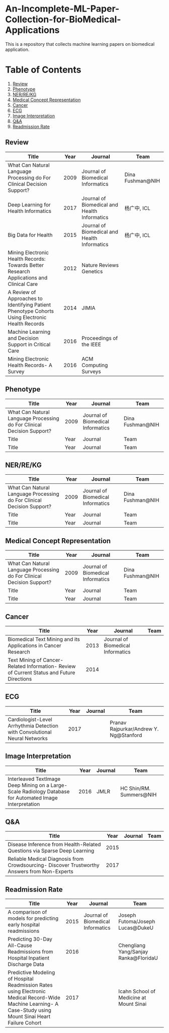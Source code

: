 # An-Incomplete-ML-Paper-Collection-for-BioMedical-Applications
This is a repository that collects machine learning papers on biomedical application.
# Table of Contents
1. [Review](#Review)
2. [Phenotype](#Phenotype)
3. [NER/RE/KG](#NER/RE/KG)
4. [Medical Concept Representation](#Medical-Concept-Representation)
5. [Cancer](#Cancer)
5. [ECG](#ECG)
5. [Image Interpretation](#Image-Interpretation)
5. [Q&A](#Q&A)
5. [Readmission Rate](#Readmission-Rate)

## Review

|Title|Year|Journal|Team|
|---|---|---|---|
| What Can Natural Language Processing do For Clinical Decision Support? | 2009 | Journal of Biomedical Informatics |Dina Fushman@NIH|
|Deep Learning for Health Informatics|2017|Journal of Biomedical and Health Informatics|杨广中, ICL|
|Big Data for Health|2015|Journal of Biomedical and Health Informatics|杨广中, ICL|
|Mining Electronic Health Records: Towards Better Research Applications and Clinical Care|2012|Nature Reviews Genetics||
|A Review of Approaches to Identifying Patient Phenotype Cohorts Using Electronic Health Records|2014|JIMIA||
|Machine Learning and Decision Support in Critical Care|2016|Proceedings of the IEEE ||
|Mining Electronic Health Records- A Survey|2016|ACM Computing Surveys||


## Phenotype

|Title|Year|Journal|Team|
|---|---|---|---|
| What Can Natural Language Processing do For Clinical Decision Support? | 2009 | Journal of Biomedical Informatics |Dina Fushman@NIH|
|Title|Year|Journal|Team|
|Title|Year|Journal|Team|

## NER/RE/KG

|Title|Year|Journal|Team|
|---|---|---|---|
| What Can Natural Language Processing do For Clinical Decision Support? | 2009 | Journal of Biomedical Informatics |Dina Fushman@NIH|
|Title|Year|Journal|Team|
|Title|Year|Journal|Team|


## Medical Concept Representation

|Title|Year|Journal|Team|
|---|---|---|---|
| What Can Natural Language Processing do For Clinical Decision Support? | 2009 | Journal of Biomedical Informatics |Dina Fushman@NIH|
|Title|Year|Journal|Team|
|Title|Year|Journal|Team|

## Cancer

|Title|Year|Journal|Team|
|---|---|---|---|
|Biomedical Text Mining and its Applications in Cancer Research| 2013 | Journal of Biomedical Informatics | |
|Text Mining of Cancer-Related Information- Review of Current Status and Future Directions| 2014 | | |

## ECG

|Title|Year|Journal|Team|
|---|---|---|---|
| Cardiologist-Level Arrhythmia Detection with Convolutional Neural Networks | 2017 |  |Pranav Rajpurkar/Andrew Y. Ng@Stanford|

## Image Interpretation

|Title|Year|Journal|Team|
|---|---|---|---|
| Interleaved TextImage Deep Mining on a Large-Scale Radiology Database for Automated Image Interpretation | 2016 | JMLR |HC Shin/RM. Summers@NIH|

## Q&A

|Title|Year|Journal|Team|
|---|---|---|---|
| Disease Inference from Health-Related Questions via Sparse Deep Learning | 2015 | | |
|Reliable Medical Diagnosis from Crowdsourcing- Discover Trustworthy Answers from Non-Experts| 2017 | | |

## Readmission Rate

|Title|Year|Journal|Team|
|---|---|---|---|
| A comparison of models for predicting early hospital readmissions| 2015 | Journal of Biomedical Informatics |Joseph Futoma/Joseph Lucas@DukeU|
|Predicting 30-Day All-Cause Readmissions from Hospital Inpatient Discharge Data| 2016 | |Chengliang Yang/Sanjay Ranka@FloridaU|
|Predictive Modeling of Hospital Readmission Rates using Electronic Medical Record-Wide Machine Learning- A Case-Study using Mount Sinai Heart Failure Cohort| 2017 ||Icahn School of Medicine at Mount Sinai |

